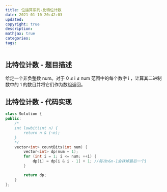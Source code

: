 ```yaml
---
title: 位运算系列-比特位计数
date: 2021-01-10 20:42:03
updated:
copyright: true
description: 
mathjax: true
categories:
tags: 
---
```


## 比特位计数 - 题目描述

给定一个非负整数 num。对于 0 ≤ i ≤ num 范围中的每个数字 i ，计算其二进制数中的 1 的数目并将它们作为数组返回。

## 比特位计数 - 代码实现

```cpp
class Solution {
public:
    /*
    int lowbit(int n) {
        return n & (~n);
    }
    */
    vector<int> countBits(int num) {
        vector<int> dp(num + 1);
        for (int i = 1; i <= num; ++i) {
            dp[i] = dp[i & i - 1] + 1; //每次n&n-1会抹掉最后一个1
        }

        return dp;
    }
};
```
